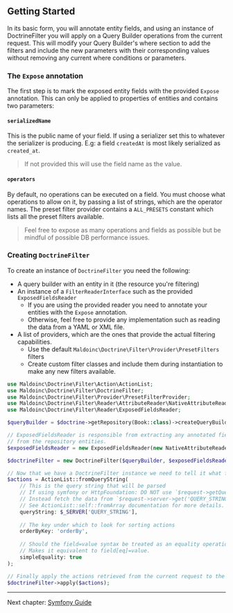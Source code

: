 ## Getting Started

In its basic form, you will annotate entity fields, and using an instance of DoctrineFilter you will apply 
on a Query Builder operations from the current request.
This will modify your Query Builder's where section to add the filters
and include the new parameters with their corresponding values
without removing any current where conditions or parameters.

### The `Expose` annotation

The first step is to mark the exposed entity fields with the provided `Expose` annotation.
This can only be applied to properties of entities and contains two parameters:

#### `serializedName`
This is the public name of your field. If using a serializer set this to whatever the serializer
is producing. E.g: a field `createdAt` is most likely serialized as `created_at`.

> If not provided this will use the field name as the value.

#### `operators`
By default, no operations can be executed on a field. You must choose what operations to allow on it,
by passing a list of strings, which are the operator names.
The preset filter provider contains a `ALL_PRESETS` constant which lists all the preset filters available.

> Feel free to expose as many operations and fields as possible but be mindful of possible DB performance issues.

### Creating `DoctrineFilter`

To create an instance of `DoctrineFilter` you need the following:

* A query builder with an entity in it (the resource you're filtering)
* An instance of a `FilterReaderInterface` such as the provided `ExposedFieldsReader`
    * If you are using the provided reader you need to annotate your entities with the `Expose` annotation.
    * Otherwise, feel free to provide any implementation such as reading the data from a YAML or XML file.
* A list of providers, which are the ones that provide the actual filtering capabilities.
    * Use the default `Maldoinc\Doctrine\Filter\Provider\PresetFilters` filters
    * Create custom filter classes and include them during instantiation to make any new filters available.

```php
use Maldoinc\Doctrine\Filter\Action\ActionList;
use Maldoinc\Doctrine\Filter\DoctrineFilter;
use Maldoinc\Doctrine\Filter\Provider\PresetFilterProvider;
use Maldoinc\Doctrine\Filter\Reader\AttributeReader\NativeAttributeReader;
use Maldoinc\Doctrine\Filter\Reader\ExposedFieldsReader;

$queryBuilder = $doctrine->getRepository(Book::class)->createQueryBuilder('b');

// ExposedFieldsReader is responsible from extracting any annotated fields 
// from the repository entities.
$exposedFieldsReader = new ExposedFieldsReader(new NativeAttributeReader());

$doctrineFilter = new DoctrineFilter($queryBuilder, $exposedFieldsReader, [new PresetFilterProvider()]);

// Now that we have a DoctrineFilter instance we need to tell it what filtering actions to take.
$actions = ActionList::fromQueryString(
    // This is the query string that will be parsed
    // If using symfony or HttpFoundation: DO NOT use `$request->getQueryString()` here
    // Instead fetch the data from `$request->server->get('QUERY_STRING')`.
    // See ActionList::self::fromArray documentation for more details.
    queryString: $_SERVER['QUERY_STRING'],
    
    // The key under which to look for sorting actions
    orderByKey: 'orderBy', 
    
    // Should the field=value syntax be treated as an equality operation?
    // Makes it equivalent to field[eq]=value.
    simpleEquality: true 
);

// Finally apply the actions retrieved from the current request to the query builder.
$doctrineFilter->apply($actions);
```

---
Next chapter: [Symfony Guide](guide-symfony.md)

